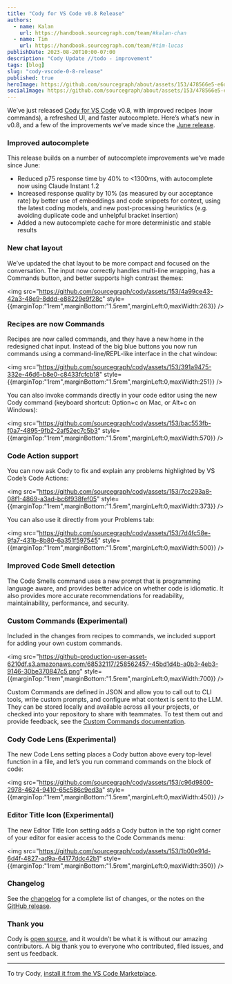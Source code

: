 ```yaml
---
title: "Cody for VS Code v0.8 Release"
authors:
  - name: Kalan
    url: https://handbook.sourcegraph.com/team/#kalan-chan
  - name: Tim
    url: https://handbook.sourcegraph.com/team/#tim-lucas
publishDate: 2023-08-20T10:00-07:00
description: "Cody Update //todo - improvement"
tags: [blog]
slug: "cody-vscode-0-8-release"
published: true
heroImage: https://github.com/sourcegraph/about/assets/153/478566e5-e6d8-4a7c-b17f-54df0801f597
socialImage: https://github.com/sourcegraph/about/assets/153/478566e5-e6d8-4a7c-b17f-54df0801f597
---
```


We’ve just released [Cody for VS Code](https://marketplace.visualstudio.com/items?itemName=sourcegraph.cody-ai) v0.8, with improved recipes (now commands), a refreshed UI, and faster autocomplete. Here’s what’s new in v0.8, and a few of the improvements we’ve made since the [June release](https://about.sourcegraph.com/blog/cody-in-sourcegraph-5-1).

### Improved autocomplete

This release builds on a number of autocomplete improvements we’ve made since June:

* Reduced p75 response time by 40% to &lt;1300ms, with autocomplete now using Claude Instant 1.2
* Increased response quality by 10% (as measured by our acceptance rate) by better use of embeddings and code snippets for context, using the latest coding models, and new post-processing heuristics (e.g. avoiding duplicate code and unhelpful bracket insertion)
* Added a new autocomplete cache for more deterministic and stable results

### New chat layout

We’ve updated the chat layout to be more compact and focused on the conversation. The input now correctly handles multi-line wrapping, has a Commands button, and better supports high contrast themes:

<img src="https://github.com/sourcegraph/cody/assets/153/4a99ce43-42a3-48e9-8ddd-e88229e9f28c" style={{marginTop:"1rem",marginBottom:"1.5rem",marginLeft:0,maxWidth:263}} />

### Recipes are now Commands

Recipes are now called commands, and they have a new home in the redesigned chat input. Instead of the big blue buttons you now run commands using a command-line/REPL-like interface in the chat window:

<img src="https://github.com/sourcegraph/cody/assets/153/391a9475-332e-46d6-b8e0-c8433fcfcb18" style={{marginTop:"1rem",marginBottom:"1.5rem",marginLeft:0,maxWidth:251}} />

You can also invoke commands directly in your code editor using the new Cody command (keyboard shortcut: Option+c on Mac, or Alt+c on Windows):

<img src="https://github.com/sourcegraph/cody/assets/153/bac553fb-f0a7-4895-9fb2-2af52ec7c5b3" style={{marginTop:"1rem",marginBottom:"1.5rem",marginLeft:0,maxWidth:570}} />

### Code Action support

You can now ask Cody to fix and explain any problems highlighted by VS Code’s Code Actions:

<img src="https://github.com/sourcegraph/cody/assets/153/7cc293a8-08f1-4869-a3ad-bc6f938fef05" style={{marginTop:"1rem",marginBottom:"1.5rem",marginLeft:0,maxWidth:373}} />

You can also use it directly from your Problems tab:

<img src="https://github.com/sourcegraph/cody/assets/153/7d4fc58e-9fa7-431b-8b80-6a351f597545" style={{marginTop:"1rem",marginBottom:"1.5rem",marginLeft:0,maxWidth:500}} />

### Improved Code Smell detection

The Code Smells command uses a new prompt that is programming language aware, and provides better advice on whether code is idiomatic. It also provides more accurate recommendations for readability, maintainability, performance, and security.

### Custom Commands (Experimental)

Included in the changes from recipes to commands, we included support for adding your own custom commands.

<img src="https://github-production-user-asset-6210df.s3.amazonaws.com/68532117/258562457-45bd1d4b-a0b3-4eb3-9146-30be370847c5.png" style={{marginTop:"1rem",marginBottom:"1.5rem",marginLeft:0,maxWidth:700}} />

Custom Commands are defined in JSON and allow you to call out to CLI tools, write custom prompts, and configure what context is sent to the LLM. They can be stored locally and available across all your projects, or checked into your repository to share with teammates. To test them out and provide feedback, see the [Custom Commands documentation](https://sourcegraph.com/notebooks/Tm90ZWJvb2s6MzA1NQ==#experimental-feature-editor-title-icon-cec8e75d-14ed-46c0-95e7-527fe520b32a).

### Cody Code Lens (Experimental)

The new Code Lens setting places a Cody button above every top-level function in a file, and let’s you run command commands on the block of code:

<img src="https://github.com/sourcegraph/cody/assets/153/c96d9800-2978-4624-9410-65c586c9ed3a" style={{marginTop:"1rem",marginBottom:"1.5rem",marginLeft:0,maxWidth:450}} />

### Editor Title Icon (Experimental)

The new Editor Title Icon setting adds a Cody button in the top right corner of your editor for easier access to the Code Commands menu:

<img src="https://github.com/sourcegraph/cody/assets/153/1b00e91d-6d4f-4827-ad9a-64177ddc42b1" style={{marginTop:"1rem",marginBottom:"1.5rem",marginLeft:0,maxWidth:350}} />

### Changelog

See the [changelog](https://github.com/sourcegraph/cody/blob/main/vscode/CHANGELOG.md) for a complete list of changes, or the notes on the [GitHub release](https://github.com/sourcegraph/cody/releases).

### Thank you

Cody is [open source](https://github.com/sourcegraph/cody), and it wouldn’t be what it is without our amazing contributors. A big thank you to everyone who contributed, filed issues, and sent us feedback.

<hr style={{marginTop:"2rem",marginBottom:"2rem"}}/>

To try Cody, [install it from the VS Code Marketplace](https://marketplace.visualstudio.com/items?itemName=sourcegraph.cody-ai).